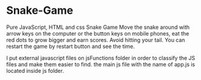 # Snake-Game
Pure JavaScript, HTML and css Snake Game
Move the snake around with arrow keys on the computer or the button keys on mobile phones, eat the red dots to grow bigger
and earn scores. Avoid hitting your tail. You can restart the game by restart button and see the time.

I put external javascript files on jsFunctions folder in order to classify the  JS files and make them easier to find. the main js file with the name of app.js is located inside js folder.









